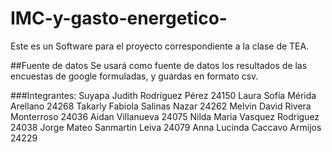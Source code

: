 # IMC-y-gasto-energetico-
Este es un Software para el proyecto correspondiente a la clase de TEA.

##Fuente de datos
Se usará como fuente de datos los resultados de las encuestas de google formuladas, y guardas en formato csv.

###Integrantes:
Suyapa Judith Rodríguez Pérez 24150
Laura Sofía Mérida Arellano 24268
Takarly Fabiola Salinas Nazar 24262
Melvin David Rivera Monterroso 24036
Aidan Villanueva 24075
Nilda Maria Vasquez Rodriguez 24038
Jorge Mateo Sanmartin Leiva 24079
Anna Lucinda Caccavo Armijos 24229

